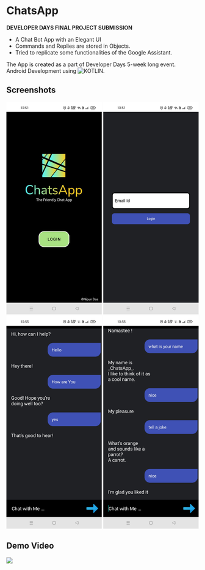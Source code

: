 # ChatsApp

**DEVELOPER DAYS FINAL PROJECT SUBMISSION**<br/>

- A Chat Bot App with an Elegant UI</br>
- Commands and Replies are stored in Objects.</br>
- Tried to replicate some functionalities of the Google Assistant.

The App is created as a part of Developer Days 5-week long event.<br/>
Android Development using ![KOTLIN](https://img.shields.io/badge/Kotlin-0095D5?&style=flat-square&logo=kotlin&logoColor=white).<br/>


## Screenshots
<p float="left">
  <img src="sshotandvid/s1.jpg" width="250">
  <img src = "sshotandvid/s2.jpg"  width = "250" >
  <img src="sshotandvid/s3.jpg" width="250">
  <img src = "sshotandvid/s4.jpg"  width = "250" >
</p>

## Demo Video
<img src="sshotandvid/recchatsapp.gif" width="250">
